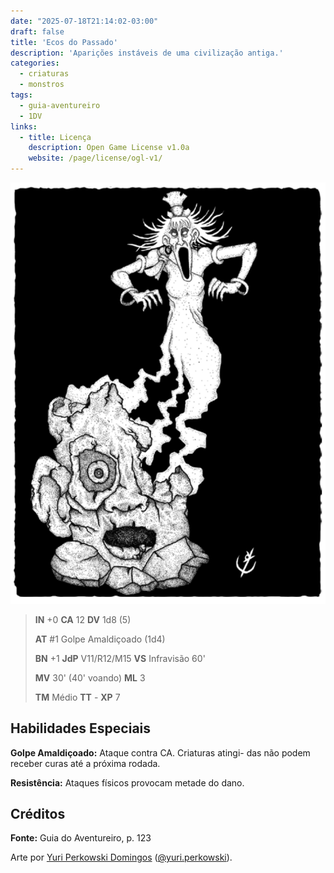 ```yaml
---
date: "2025-07-18T21:14:02-03:00"
draft: false
title: 'Ecos do Passado'
description: 'Aparições instáveis de uma civilização antiga.'
categories:
  - criaturas
  - monstros
tags:
  - guia-aventureiro
  - 1DV
links:
  - title: Licença
    description: Open Game License v1.0a
    website: /page/license/ogl-v1/
---
```


![Ecos do Passado](ecos-do-passado.png)

> **IN** +0 **CA** 12 **DV** 1d8 (5)
>
> **AT** #1 Golpe Amaldiçoado (1d4)
>
> **BN** +1 **JdP** V11/R12/M15 **VS** Infravisão 60'
>
> **MV** 30' (40' voando) **ML** 3
>
> **TM** Médio **TT** - **XP** 7

## Habilidades Especiais

**Golpe Amaldiçoado:** Ataque contra CA. Criaturas atingi-
das não podem receber curas até a próxima rodada.

**Resistência:** Ataques físicos provocam metade do dano.

## Créditos

**Fonte:** Guia do Aventureiro, p. 123

Arte por [Yuri Perkowski Domingos](https://www.artstation.com/perkowski) ([@yuri.perkowski](https://www.instagram.com/yuri.perkowski/)).
